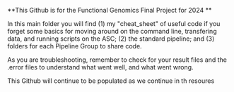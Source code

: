**This Github is for the Functional Genomics Final Project for 2024 **

In this main folder you will find (1) my "cheat_sheet" of useful code if you forget some basics for moving around on the command line, transfering data, and running scripts on the ASC; (2) the standard pipeline; and (3) folders for each Pipeline Group to share code. 

As you are troubleshooting, remember to check for your result files and the .error files to understand what went well, and what went wrong.

This Github will continue to be populated as we continue in th resoures
